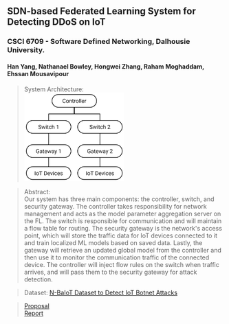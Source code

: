 ## SDN-based Federated Learning System for Detecting DDoS on IoT
### CSCI 6709 - Software Defined Networking, Dalhousie University.
#### Han Yang, Nathanael Bowley, Hongwei Zhang, Raham Moghaddam, Ehssan Mousavipour

> System Architecture:  
> <img src="Document/arch.png"  width="50%">

> Abstract:  
Our system has three main components: the controller, switch, and security gateway. The controller takes responsibility for network management and acts as the model parameter aggregation server on the FL. The switch is responsible for communication and will maintain a flow table for routing. The security gateway is the network's access point, which will store the traffic data for IoT devices connected to it and train localized ML models based on saved data. Lastly, the gateway will retrieve an updated global model from the controller and then use it to monitor the communication traffic of the connected device. The controller will inject flow rules on the switch when traffic arrives, and will pass them to the security gateway for attack detection.

> Dataset:
[N-BaIoT Dataset to Detect IoT Botnet Attacks](https://www.kaggle.com/datasets/mkashifn/nbaiot-dataset)


> [Proposal](Document/Proposal.pdf)  
> [Report](Document/)